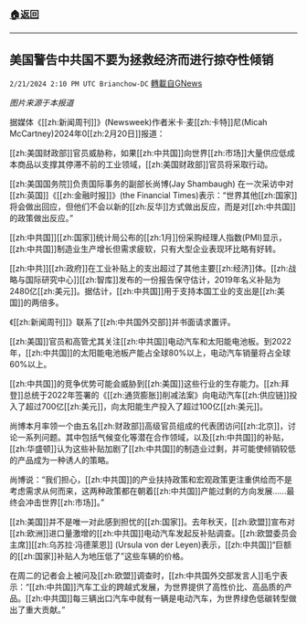###  [:house:返回](README.md)
---


## 美国警告中共国不要为拯救经济而进行掠夺性倾销
`2/21/2024 2:10 PM UTC Brianchow-DC` [轉載自GNews](https://gnews.org/articles/2329228)

*图片来源于本报道*

据媒体《[[zh:新闻周刊]]》(Newsweek)作者米卡·麦[[zh:卡特]]尼(Micah McCartney)2024年0[[zh:2月20日]]报道：

[[zh:美国财政部]]官员威胁称，如果[[zh:中共国]]向世界[[zh:市场]]大量供应低成本商品以支撑其停滞不前的工业领域，[[zh:美国财政部]]官员将采取行动。

[[zh:美国国务院]]负责国际事务的副部长尚博(Jay Shambaugh) 在一次采访中对[[zh:英国]]《[[zh:金融时报]]》(the Financial Times)表示：“世界其他[[zh:国家]]将会做出回应，但他们不会以新的[[zh:反华]]方式做出反应，而是对[[zh:中共国]]的政策做出反应。”

[[zh:中共国]][[zh:国家]]统计局公布的[[zh:1月]]份采购经理人指数(PMI)显示，[[zh:中共国]]制造业生产增长但需求疲软，只有大型企业表现环比略有好转。

[[zh:中共]][[zh:政府]]在工业补贴上的支出超过了其他主要[[zh:经济]]体。[[zh:战略与国际研究中心]][[zh:智库]]发布的一份报告保守估计，2019年名义补贴为2480亿[[zh:美元]]。据估计，[[zh:中共国]]用于支持本国工业的支出是[[zh:美国]]的两倍多。

《[[zh:新闻周刊]]》联系了[[zh:中共国外交部]]并书面请求置评。

[[zh:美国]]官员和高管尤其关注[[zh:中共国]]电动汽车和太阳能电池板。到2022年，[[zh:中共国]]的太阳能电池板产能占全球80%以上，电动汽车销量将占全球60%以上。

[[zh:中共国]]的竞争优势可能会威胁到[[zh:美国]]这些行业的生存能力。[[zh:拜登]]总统于2022年签署的《[[zh:通货膨胀]]削减法案》向电动汽车[[zh:供应链]]投入了超过700亿[[zh:美元]]，向太阳能生产投入了超过100亿[[zh:美元]]。

尚博本月率领一个由五名[[zh:财政部]]高级官员组成的代表团访问[[zh:北京]]，讨论一系列问题。其中包括气候变化等潜在合作领域，以及[[zh:中共国]]的补贴，[[zh:华盛顿]]认为这些补贴加剧了[[zh:中共国]]的制造业过剩，并可能使倾销较低的产品成为一种诱人的策略。

尚博说：“我们担心，[[zh:中共国]]的产业扶持政策和宏观政策更注重供给而不是考虑需求从何而来，这两种政策都在朝着[[zh:中共国]]产能过剩的方向发展......最终会冲击世界[[zh:市场]]。”

[[zh:美国]]并不是唯一对此感到担忧的[[zh:国家]]。去年秋天，[[zh:欧盟]]宣布对[[zh:欧洲]]进口量激增的[[zh:中共国]]电动汽车发起反补贴调查。[[zh:欧盟委员会主席]][[zh:乌苏拉·冯德莱恩]] (Ursula von der Leyen)表示，[[zh:中共国]]“巨额的[[zh:国家]]补贴人为地压低了”这些车辆的价格。

在周二的记者会上被问及[[zh:欧盟]]调查时，[[zh:中共国外交部发言人]]毛宁表示：“[[zh:中共国]]汽车工业的跨越式发展，为世界提供了高性价比、高品质的产品。[[zh:中共国]]每三辆出口汽车中就有一辆是电动汽车，为世界绿色低碳转型做出了重大贡献。”

